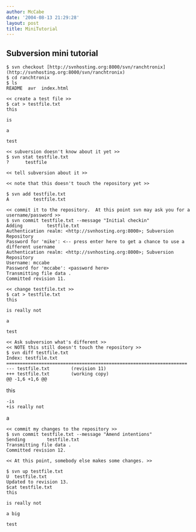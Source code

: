 ```yaml
---
author: McCabe
date: '2004-08-13 21:29:28'
layout: post
title: MiniTutorial
---
```


## Subversion mini tutorial

    $ svn checkout [http://svnhosting.org:8000/svn/ranchtronix](http://svnhosting.org:8000/svn/ranchtronix)
    $ cd ranchtronix
    $ ls
    README  avr  index.html

    << create a test file >>
    $ cat > testfile.txt
    this

    is

    a

    test

    << subversion doesn't know about it yet >>
    $ svn stat testfile.txt
    ?      testfile

    << tell subversion about it >>

    << note that this doesn't touch the repository yet >>

    $ svn add testfile.txt
    A         testfile.txt

    << commit it to the repository.  At this point svn may ask you for a username/password >>
    $ svn commit testfile.txt --message "Initial checkin"
    Adding         testfile.txt
    Authentication realm: <http://svnhosting.org:8000>; Subversion Repository
    Password for 'mike': <-- press enter here to get a chance to use a different username
    Authentication realm: <http://svnhosting.org:8000>; Subversion Repository
    Username: mccabe
    Password for 'mccabe': <password here>
    Transmitting file data .
    Committed revision 11.

    << change testfile.txt >>
    $ cat > testfile.txt
    this

    is really not

    a

    test

    << Ask subversion what's different >>
    << NOTE this still doesn't touch the repository >>
    $ svn diff testfile.txt
    Index: testfile.txt
    ===================================================================
    --- testfile.txt        (revision 11)
    +++ testfile.txt        (working copy)
    @@ -1,6 +1,6 @@
  this

    -is
    +is really not

  a

    << commit my changes to the repository >>
    $ svn commit testfile.txt --message "Amend intentions"
    Sending        testfile.txt
    Transmitting file data .
    Committed revision 12.

    << At this point, somebody else makes some changes. >>

    $ svn up testfile.txt 
    U  testfile.txt
    Updated to revision 13.
    $cat testfile.txt
    this

    is really not

    a big

    test
